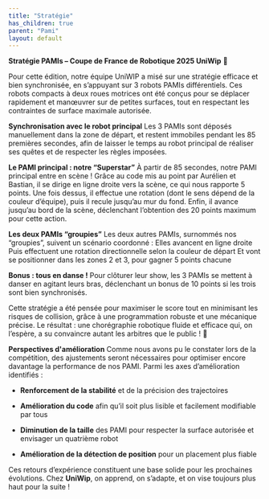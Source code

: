 ```yaml
---
title: "Stratégie"
has_children: true
parent: "Pami"
layout: default
---
```


**Stratégie PAMIs – Coupe de France de Robotique 2025 UniWip** 🎯

Pour cette édition, notre équipe UniWIP a misé sur une stratégie efficace et bien synchronisée, en s’appuyant sur 3 robots PAMIs différentiels. Ces robots compacts à deux roues motrices ont été conçus pour se déplacer rapidement et manœuvrer sur de petites surfaces, tout en respectant les contraintes de surface maximale autorisée.

**Synchronisation avec le robot principal**
 Les 3 PAMIs sont déposés manuellement dans la zone de départ, et restent immobiles pendant les 85 premières secondes, afin de laisser le temps au robot principal de réaliser ses quêtes et de respecter les règles imposées.

**Le PAMI principal : notre “Superstar”**
 À partir de 85 secondes, notre PAMI principal entre en scène ! Grâce au code mis au point par Aurélien et Bastian, il se dirige en ligne droite vers la scène, ce qui nous rapporte 5 points. Une fois dessus, il effectue une rotation (dont le sens dépend de la couleur d’équipe), puis il recule jusqu’au mur du fond. Enfin, il avance jusqu’au bord de la scène, déclenchant l’obtention des 20 points maximum pour cette action.

**Les deux PAMIs “groupies”**
 Les deux autres PAMIs, surnommés nos “groupies”, suivent un scénario coordonné :
Elles avancent en ligne droite
Puis effectuent une rotation directionnelle selon la couleur de départ
Et vont se positionner dans les zones 2 et 3, pour gagner 5 points chacune

**Bonus : tous en danse !**
 Pour clôturer leur show, les 3 PAMIs se mettent à danser en agitant leurs bras, déclenchant un bonus de 10 points si les trois sont bien synchronisés.


Cette stratégie a été pensée pour maximiser le score tout en minimisant les risques de collision, grâce à une programmation robuste et une mécanique précise. Le résultat : une chorégraphie robotique fluide et efficace qui, on l’espère, a su convaincre autant les arbitres que le public ! 🎉

**Perspectives d'amélioration**
Comme nous avons pu le constater lors de la compétition, des ajustements seront nécessaires pour optimiser encore davantage la performance de nos PAMI.
Parmi les axes d’amélioration identifiés :
- **Renforcement de la stabilité** et de la précision des trajectoires
  
- **Amélioration du code** afin qu’il soit plus lisible et facilement modifiable par tous

- **Diminution de la taille** des PAMI pour respecter la surface autorisée et envisager un quatrième robot

- **Amélioration de la détection de position** pour un placement plus fiable

Ces retours d’expérience constituent une base solide pour les prochaines évolutions. Chez **UniWip**, on apprend, on s’adapte, et on vise toujours plus haut pour la suite !
